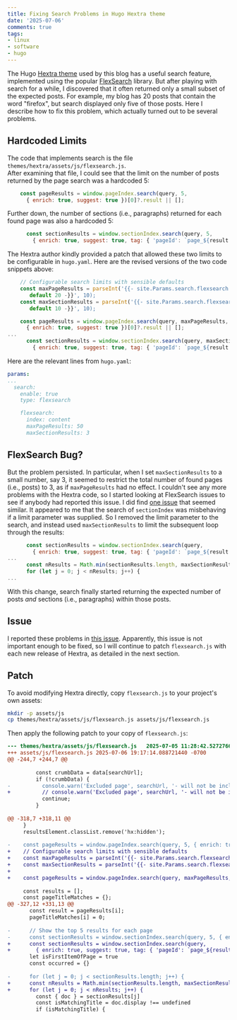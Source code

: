 ```yaml
---
title: Fixing Search Problems in Hugo Hextra theme
date: '2025-07-06'
comments: true
tags:
- linux
- software
- hugo
---
```


The Hugo [Hextra theme](https://github.com/imfing/hextra)
used by this blog has a useful search feature, implemented
using the popular [FlexSearch](https://github.com/nextapps-de/flexsearch)
library.  But after playing with search for a while, I discovered
that it often returned only a small subset of the expected
posts.  For example, my blog has 20 posts that contain the word "firefox", but search displayed
only five of those posts.  Here I describe how to fix this problem, which
actually turned out to be several problems.

<!---more-->

## Hardcoded Limits

The code that implements
search is the file `themes/hextra/assets/js/flexsearch.js`.  
After examining that file, I could see that the limit on the number of posts
returned by the page search was a hardcoded 5:

```js
    const pageResults = window.pageIndex.search(query, 5,
      { enrich: true, suggest: true })[0]?.result || [];
```

Further down, the number of sections (i.e., paragraphs) returned for
each found page was also a hardcoded 5:

```js
      const sectionResults = window.sectionIndex.search(query, 5,
        { enrich: true, suggest: true, tag: { 'pageId': `page_${result.id}` } })[0]?.result || [];
```

The Hextra author kindly provided a patch that allowed these two limits
to be configurable in `hugo.yaml`.  Here are the revised versions of the
two code snippets above:

```js
    // Configurable search limits with sensible defaults
    const maxPageResults = parseInt('{{- site.Params.search.flexsearch.maxPageResults |
       default 20 -}}', 10);
    const maxSectionResults = parseInt('{{- site.Params.search.flexsearch.maxSectionResults |
       default 10 -}}', 10);

    const pageResults = window.pageIndex.search(query, maxPageResults,
      { enrich: true, suggest: true })[0]?.result || [];
...
      const sectionResults = window.sectionIndex.search(query, maxSectionResults,
        { enrich: true, suggest: true, tag: { 'pageId': `page_${result.id}` } })[0]?.result || [];
```

Here are the relevant lines from `hugo.yaml`:

```yaml
params:
...
  search:
    enable: true
    type: flexsearch

    flexsearch:
      index: content
      maxPageResults: 50
      maxSectionResults: 3
```

## FlexSearch Bug?

But the problem persisted.  In particular, when I set
`maxSectionResults` to a small number, say 3, it seemed
to restrict the total number of found pages (i.e., posts) to 3, as if
`maxPageResults` had no effect. I couldn't see any more problems with the Hextra
code, so I started looking at FlexSearch issues to see
if anybody had reported this issue.  I did find
[one issue](https://github.com/nextapps-de/flexsearch/issues/459)
that seemed similar.  It appeared to me that the search
of `sectionIndex` was misbehaving if a limit parameter was supplied.
So I removed the limit parameter to the search, and instead used `maxSectionResults`
to limit the subsequent loop through the results:

```js
      const sectionResults = window.sectionIndex.search(query,
        { enrich: true, suggest: true, tag: { 'pageId': `page_${result.id}` } })[0]?.result || [];
...
      const nResults = Math.min(sectionResults.length, maxSectionResults);
      for (let j = 0; j < nResults; j++) {
...
```

With this change, search finally started returning the expected number of posts *and*
sections (i.e., paragraphs) within those posts.

## Issue

I reported these problems in [this issue](https://github.com/imfing/hextra/issues/714).
Apparently, this issue is not important enough to be fixed, so I will continue to
patch `flexsearch.js` with each new release of Hextra, as detailed in
the next section.

## Patch

To avoid modifying Hextra directly, copy `flexsearch.js` to your project's
own assets:

```bash
mkdir -p assets/js
cp themes/hextra/assets/js/flexsearch.js assets/js/flexsearch.js
```

Then apply the following patch to your copy of `flexsearch.js`:

```diff
--- themes/hextra/assets/js/flexsearch.js	2025-07-05 11:28:42.527276630 -0700
+++ assets/js/flexsearch.js	2025-07-06 19:17:14.088721440 -0700
@@ -244,7 +244,7 @@
 
         const crumbData = data[searchUrl];
         if (!crumbData) {
-          console.warn('Excluded page', searchUrl, '- will not be included for search result breadcrumb for', route);
+          // console.warn('Excluded page', searchUrl, '- will not be included for search result breadcrumb for', route);
           continue;
         }
 
@@ -318,7 +318,11 @@
     }
     resultsElement.classList.remove('hx:hidden');
 
-    const pageResults = window.pageIndex.search(query, 5, { enrich: true, suggest: true })[0]?.result || [];
+    // Configurable search limits with sensible defaults
+    const maxPageResults = parseInt('{{- site.Params.search.flexsearch.maxPageResults | default 20 -}}', 10);
+    const maxSectionResults = parseInt('{{- site.Params.search.flexsearch.maxSectionResults | default 10 -}}', 10);
+
+    const pageResults = window.pageIndex.search(query, maxPageResults, { enrich: true, suggest: true })[0]?.result || [];
 
     const results = [];
     const pageTitleMatches = {};
@@ -327,12 +331,13 @@
       const result = pageResults[i];
       pageTitleMatches[i] = 0;
 
-      // Show the top 5 results for each page
-      const sectionResults = window.sectionIndex.search(query, 5, { enrich: true, suggest: true, tag: { 'pageId': `page_${result.id}` } })[0]?.result || [];
+      const sectionResults = window.sectionIndex.search(query,
+        { enrich: true, suggest: true, tag: { 'pageId': `page_${result.id}` } })[0]?.result || [];
       let isFirstItemOfPage = true
       const occurred = {}
 
-      for (let j = 0; j < sectionResults.length; j++) {
+      const nResults = Math.min(sectionResults.length, maxSectionResults);
+      for (let j = 0; j < nResults; j++) {
         const { doc } = sectionResults[j]
         const isMatchingTitle = doc.display !== undefined
         if (isMatchingTitle) {
```
